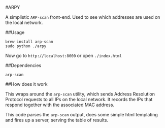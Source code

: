 #ARPY

A simplistic `ARP-scan` front-end. Used to see which addresses are used on the local network.

##Usage

```
brew install arp-scan
sudo python ./arpy
```

Now go to `http://localhost:8000` or open `./index.html`

##Dependencies

`arp-scan`

##How does it work

This wraps around the `arp-scan` utility, which sends Address Resolution Protocol requests to all IPs on the local network. It records the IPs that respond together with the associated MAC address.

This code parses the `arp-scan` output, does some simple html templating and fires up a server, serving the table of results.
